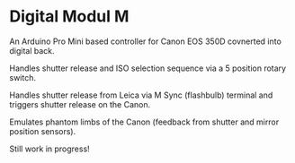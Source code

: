 Digital Modul M
===============

An Arduino Pro Mini based controller for Canon EOS 350D covnerted into digital back.

Handles shutter release and ISO selection sequence via a 5 position rotary switch.

Handles shutter release from Leica via M Sync (flashbulb) terminal and triggers shutter release on the Canon.

Emulates phantom limbs of the Canon (feedback from shutter and mirror position sensors).

Still work in progress!
